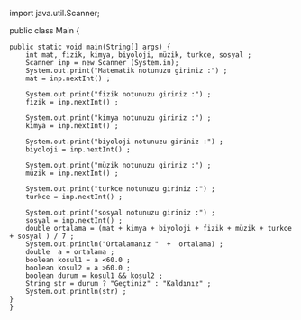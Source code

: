 import java.util.Scanner;

public class Main {

    public static void main(String[] args) {
        int mat, fizik, kimya, biyoloji, müzik, turkce, sosyal ;
        Scanner inp = new Scanner (System.in);
        System.out.print("Matematik notunuzu giriniz :") ;
        mat = inp.nextInt() ;

        System.out.print("fizik notunuzu giriniz :") ;
        fizik = inp.nextInt() ;

        System.out.print("kimya notunuzu giriniz :") ;
        kimya = inp.nextInt() ;

        System.out.print("biyoloji notunuzu giriniz :") ;
        biyoloji = inp.nextInt() ;

        System.out.print("müzik notunuzu giriniz :") ;
        müzik = inp.nextInt() ;

        System.out.print("turkce notunuzu giriniz :") ;
        turkce = inp.nextInt() ;

        System.out.print("sosyal notunuzu giriniz :") ;
        sosyal = inp.nextInt() ;
        double ortalama = (mat + kimya + biyoloji + fizik + müzik + turkce + sosyal ) / 7 ;
        System.out.println("Ortalamanız "  +  ortalama) ;
        double  a = ortalama ;
        boolean kosul1 = a <60.0 ;
        boolean kosul2 = a >60.0 ;
        boolean durum = kosul1 && kosul2 ;
        String str = durum ? "Geçtiniz" : "Kaldınız" ;
        System.out.println(str) ;
    }
    }
